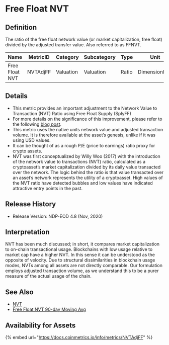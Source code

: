 # Free Float NVT

## Definition

The ratio of the free float network value (or market capitalization, free float) divided by the adjusted transfer value. Also referred to as FFNVT.



| Name           | MetricID | Category  | Subcategory | Type  | Unit          | Interval |
| -------------- | -------- | --------- | ----------- | ----- | ------------- | -------- |
| Free Float NVT | NVTAdjFF | Valuation | Valuation   | Ratio | Dimensionless | 1 day    |

## Details

* This metric provides an important adjustment to the Network Value to Transaction (NVT) Ratio using Free Float Supply (SplyFF)
* For more details on the significance of this improvement, please refer to the following [blog post](https://coinmetrics.io/introducing-free-float-supply/).
* This metric uses the native units network value and adjusted transaction volume. It is therefore available at the asset’s genesis, unlike if it was using USD values.
* It can be thought of as a rough P/E (price to earnings) ratio proxy for crypto assets.
* NVT was first conceptualized by Willy Woo (2017) with the introduction of the network value to transactions (NVT) ratio, calculated as a cryptoasset’s market capitalization divided by its daily value transacted over the network. The logic behind the ratio is that value transacted over an asset’s network represents the utility of a cryptoasset. High values of the NVT ratio have detected bubbles and low values have indicated attractive entry points in the past.

## **Release History**

* Release Version: NDP-EOD 4.8 (Nov, 2020)

## Interpretation

NVT has been much discussed; in short, it compares market capitalization to on-chain transactional usage. Blockchains with low usage relative to market cap have a higher NVT. In this sense it can be understood as the opposite of velocity. Due to structural dissimilarities in blockchain usage modes, NVTs among all assets are not directly comparable. Our formulation employs adjusted transaction volume, as we understand this to be a purer measure of the actual usage of the chain.

## See Also

* [NVT](nvtadj.md)
* [Free Float NVT 90-day Moving Avg](nvtadjff90.md)

## Availability for Assets

{% embed url="https://docs.coinmetrics.io/info/metrics/NVTAdjFF" %}

## [ ](https://docs.coinmetrics.io/asset-metrics/economics/nvtadjff)
